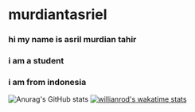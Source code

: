 # murdiantasriel
### hi my name is asril murdian tahir
### i am a student
### i am from indonesia

![Anurag's GitHub stats](https://github-readme-stats.vercel.app/api?username=murdiantasriel&show_icons=true&theme=radical)
[![willianrod's wakatime stats](https://github-readme-stats.vercel.app/api/wakatime?username=murdiantasriel)](https://github.com/anuraghazra/github-readme-stats)
